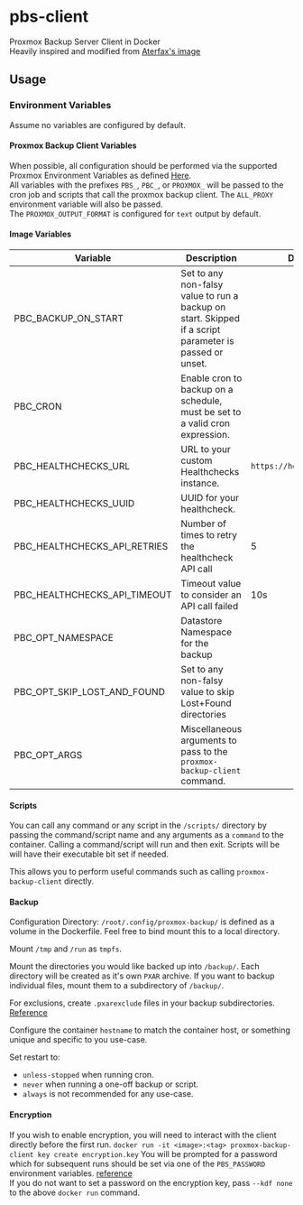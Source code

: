 # pbs-client
Proxmox Backup Server Client in Docker  
Heavily inspired and modified from [Aterfax's image](https://github.com/Aterfax/pbs-client-docker)  

## Usage
### Environment Variables
Assume no variables are configured by default.

#### Proxmox Backup Client Variables
When possible, all configuration should be performed via the supported Proxmox Environment Variables as defined [Here](https://pbs.proxmox.com/docs/backup-client.html#environment-variables).  
All variables with the prefixes `PBS_`, `PBC_`, or `PROXMOX_` will be passed to the cron job and scripts that call the proxmox backup client.
The `ALL_PROXY` environment variable will also be passed.  
The `PROXMOX_OUTPUT_FORMAT` is configured for `text` output by default.

#### Image Variables
| Variable | Description | Default |
| --- | --- | --- |
| PBC_BACKUP_ON_START | Set to any non-falsy value to run a backup on start. Skipped if a script parameter is passed or unset. |  |
| PBC_CRON | Enable cron to backup on a schedule, must be set to a valid cron expression. |  |
| PBC_HEALTHCHECKS_URL | URL to your custom Healthchecks instance. | `https://healthchecks.io` |
| PBC_HEALTHCHECKS_UUID | UUID for your healthcheck. |  |
| PBC_HEALTHCHECKS_API_RETRIES | Number of times to retry the healthcheck API call | 5 |
| PBC_HEALTHCHECKS_API_TIMEOUT | Timeout value to consider an API call failed | 10s |
| PBC_OPT_NAMESPACE | Datastore Namespace for the backup |  |
| PBC_OPT_SKIP_LOST_AND_FOUND |  Set to any non-falsy value to skip Lost+Found directories |  |
| PBC_OPT_ARGS | Miscellaneous arguments to pass to the `proxmox-backup-client` command. |  |

[<HIDDEN> | PBC_OPT_BACKUP_ID | ID for the backup, recommended to use the FQDN of the host. |  |]: #

#### Scripts
You can call any command or any script in the `/scripts/` directory by passing the command/script name and any arguments as a `command` to the container.
Calling a command/script will run and then exit.
Scripts will be will have their executable bit set if needed.

This allows you to perform useful commands such as calling `proxmox-backup-client` directly.

#### Backup
[<HIDDEN> **Always** configure `PBC_OPT_BACKUP_ID`!  ]: #
Configuration Directory: `/root/.config/proxmox-backup/` is defined as a volume in the Dockerfile.
Feel free to bind mount this to a local directory.

Mount `/tmp` and `/run` as `tmpfs`.

Mount the directories you would like backed up into `/backup/`.
Each directory will be created as it's own `PXAR` archive.
If you want to backup individual files, mount them to a subdirectory of `/backup/`.

For exclusions, create `.pxarexclude` files in your backup subdirectories. [Reference](https://pbs.proxmox.com/docs/backup-client.html#excluding-files-directories-from-a-backup)

Configure the container `hostname` to match the container host, or something unique and specific to you use-case.

Set restart to:
- `unless-stopped` when running cron.
- `never` when running a one-off backup or script.
- `always` is not recommended for any use-case.

#### Encryption
If you wish to enable encryption, you will need to interact with the client directly before the first run.
`docker run -it <image>:<tag> proxmox-backup-client key create encryption.key`
You will be prompted for a password which for subsequent runs should be set via one of the `PBS_PASSWORD` environment variables. [reference](https://pbs.proxmox.com/docs/backup-client.html#encryption)  
If you do not want to set a password on the encryption key, pass `--kdf none` to the above `docker run` command.